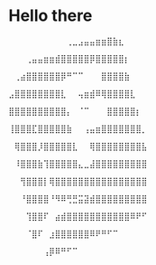 # Hello there 

⠀⠀⠀⠀⠀⠀⠀⠀⠀⠀⢀⣀⣠⣤⣤⣶⣶⣿⣷⣆⠀⠀⠀⠀

⠀⠀⠀⢀⣤⣤⣶⣶⣾⣿⣿⣿⣿⣿⡿⣿⣿⣿⣿⣿⡆⠀⠀⠀

⠀⢀⣴⣿⣿⣿⣿⣿⣿⡿⠛⠉⠉⠀⠀⠀⣿⣿⣿⣿⣷⠀⠀⠀

⣠⣿⣿⣿⣿⣿⣿⣿⣿⣇⠀⠀⢤⣶⣾⠿⢿⣿⣿⣿⣿⣇⠀⠀

⣿⣿⣿⣿⣿⣿⣿⣿⣿⣿⡄⠀⠈⠉⠀⠀⠀⣿⣿⣿⣿⣿⡆⠀

⢸⣿⣿⣿⣏⣿⣿⣿⣿⣿⣷⠀⠀⢠⣤⣶⣿⣿⣿⣿⣿⣿⣿⡀

⠀⢿⣿⣿⣿⡸⣿⣿⣿⣿⣿⣇⠀⠀⢿⣿⣿⣿⣿⣿⣿⣿⣿⣧

⠀⠸⣿⣿⣿⣷⢹⣿⣿⣿⣿⣿⣄⣀⣼⣿⣿⣿⣿⣿⣿⣿⣿⣿

⠀⠀⢻⣿⣿⣿⡇⢿⣿⣿⣿⣿⣿⣿⣿⣿⣿⣿⣿⣿⣿⣿⣿⣿

⠀⠀⠘⣿⣿⣿⣿⠘⠻⠿⢛⣛⣭⣽⣾⣿⣿⣿⣿⣿⣿⣿⣿⣿

⠀⠀⠀⢹⣿⣿⠏⠀⣴⣾⣿⣿⣿⣿⣿⣿⣿⣿⣿⣿⣿⠿⠟⠋

⠀⠀⠀⠈⣿⠏⠀⣰⣿⣿⣿⣿⣿⣿⠿⠟⠛⠋⠉⠀⠀⠀⠀⠀

⠀⠀⠀⠀⠀⠀⢠⡿⠿⠛⠋⠉⠀⠀⠀⠀⠀⠀⠀⠀⠀⠀⠀⠀



















